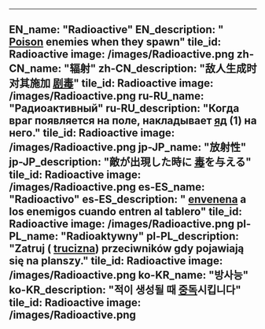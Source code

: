 ---

EN_name: "Radioactive"
EN_description: " <u>Poison</u> enemies when they spawn"
tile_id: Radioactive
image: /images/Radioactive.png
zh-CN_name: "辐射"
zh-CN_description: "敌人生成时对其施加 <u>剧毒</u>"
tile_id: Radioactive
image: /images/Radioactive.png
ru-RU_name: "Радиоактивный"
ru-RU_description: "Когда враг появляется на поле, накладывает  <u>яд</u> (1) на него."
tile_id: Radioactive
image: /images/Radioactive.png
jp-JP_name: "放射性"
jp-JP_description: "敵が出現した時に <u>毒</u>を与える"
tile_id: Radioactive
image: /images/Radioactive.png
es-ES_name: "Radioactivo"
es-ES_description: " <u>envenena</u> a los enemigos cuando entren al tablero"
tile_id: Radioactive
image: /images/Radioactive.png
pl-PL_name: "Radioaktywny"
pl-PL_description: "Zatruj ( <u>trucizna</u>) przeciwników gdy pojawiają się na planszy."
tile_id: Radioactive
image: /images/Radioactive.png
ko-KR_name: "방사능"
ko-KR_description: "적이 생성될 때  <u>중독</u>시킵니다"
tile_id: Radioactive
image: /images/Radioactive.png
---